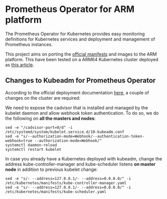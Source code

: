 # Prometheus Operator for ARM platform

The Prometheus Operator for Kubernetes provides easy monitoring definitions for Kubernetes services and deployment and management of Prometheus instances.

This project aims on porting the [official manifests](https://github.com/coreos/prometheus-operator/tree/master/contrib/kube-prometheus) and images to the ARM platform. This have been tested on a ARM64 Kubernetes cluster deployed as [this article](medium.com/@carlosedp/building-an-arm-kubernetes-cluster-ef31032636f9).

## Changes to Kubeadm for Prometheus Operator

According to the official deployment documentation [here](https://github.com/coreos/prometheus-operator/blob/master/contrib/kube-prometheus/docs/kube-prometheus-on-kubeadm.md), a couple of changes on the cluster are required:

We need to expose the cadvisor that is installed and managed by the kubelet daemon and allow webhook token authentication. To do so, we do the following on **all the masters and nodes**:

    sed -e "/cadvisor-port=0/d" -i /etc/systemd/system/kubelet.service.d/10-kubeadm.conf
    sed -e "s/--authorization-mode=Webhook/--authentication-token-webhook=true --authorization-mode=Webhook/"
    systemctl daemon-reload
    systemctl restart kubelet

In case you already have a Kubernetes deployed with kubeadm, change the address kube-controller-manager and kube-scheduler listens **on master node** in addition to previous kubelet change:

    sed -e "s/- --address=127.0.0.1/- --address=0.0.0.0/" -i /etc/kubernetes/manifests/kube-controller-manager.yaml
    sed -e "s/- --address=127.0.0.1/- --address=0.0.0.0/" -i /etc/kubernetes/manifests/kube-scheduler.yaml


